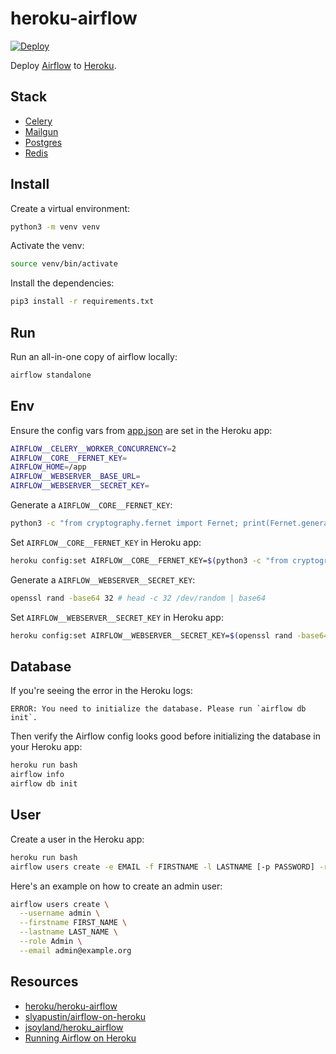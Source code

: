 # heroku-airflow

[![Deploy](https://www.herokucdn.com/deploy/button.svg)](https://heroku.com/deploy)

Deploy [Airflow](https://airflow.apache.org/) to [Heroku](https://www.heroku.com/).

## Stack

- [Celery](https://docs.celeryq.dev/)
- [Mailgun](https://elements.heroku.com/addons/mailgun)
- [Postgres](https://elements.heroku.com/addons/heroku-postgresql)
- [Redis](https://elements.heroku.com/addons/rediscloud)

## Install

Create a virtual environment:

```sh
python3 -m venv venv
```

Activate the venv:

```sh
source venv/bin/activate
```

Install the dependencies:

```sh
pip3 install -r requirements.txt
```

## Run

Run an all-in-one copy of airflow locally:

```sh
airflow standalone
```

## Env

Ensure the config vars from [app.json](app.json) are set in the Heroku app:

```sh
AIRFLOW__CELERY__WORKER_CONCURRENCY=2
AIRFLOW__CORE__FERNET_KEY=
AIRFLOW_HOME=/app
AIRFLOW__WEBSERVER__BASE_URL=
AIRFLOW__WEBSERVER__SECRET_KEY=
```

Generate a `AIRFLOW__CORE__FERNET_KEY`:

```sh
python3 -c "from cryptography.fernet import Fernet; print(Fernet.generate_key().decode())"
```

Set `AIRFLOW__CORE__FERNET_KEY` in Heroku app:

```sh
heroku config:set AIRFLOW__CORE__FERNET_KEY=$(python3 -c "from cryptography.fernet import Fernet; print(Fernet.generate_key().decode())")
```

Generate a `AIRFLOW__WEBSERVER__SECRET_KEY`:

```sh
openssl rand -base64 32 # head -c 32 /dev/random | base64
```

Set `AIRFLOW__WEBSERVER__SECRET_KEY` in Heroku app:

```sh
heroku config:set AIRFLOW__WEBSERVER__SECRET_KEY=$(openssl rand -base64 32)
```

## Database

If you're seeing the error in the Heroku logs:

```
ERROR: You need to initialize the database. Please run `airflow db init`.
```

Then verify the Airflow config looks good before initializing the database in your Heroku app:

```sh
heroku run bash
airflow info
airflow db init
```

## User

Create a user in the Heroku app:

```sh
heroku run bash
airflow users create -e EMAIL -f FIRSTNAME -l LASTNAME [-p PASSWORD] -r ROLE [--use-random-password] -u USERNAME
```

Here's an example on how to create an admin user:

```sh
airflow users create \
  --username admin \
  --firstname FIRST_NAME \
  --lastname LAST_NAME \
  --role Admin \
  --email admin@example.org
```

## Resources

- [heroku/heroku-airflow](https://github.com/heroku/heroku-airflow)
- [slyapustin/airflow-on-heroku](https://github.com/slyapustin/airflow-on-heroku)
- [jsoyland/heroku_airflow](https://github.com/jsoyland/heroku_airflow)
- [Running Airflow on Heroku](https://medium.com/@damesavram/running-airflow-on-heroku-ed1d28f8013d)
